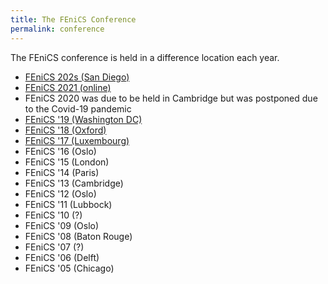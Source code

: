 ```yaml
---
title: The FEniCS Conference
permalink: conference
---
```

The FEniCS conference is held in a difference location each year.

- [FEniCS 202s (San Diego)](2022.md)
- [FEniCS 2021 (online)](2021.md)
- FEniCS 2020 was due to be held in Cambridge but was postponed due to the Covid-19 pandemic
- [FEniCS '19 (Washington DC)](2019.md)
- [FEniCS '18 (Oxford)](2018.md)
- [FEniCS '17 (Luxembourg)](2017.md)
- FEniCS '16 (Oslo)
- FEniCS '15 (London)
- FEniCS '14 (Paris)
- FEniCS '13 (Cambridge)
- FEniCS '12 (Oslo)
- FEniCS '11 (Lubbock)
- FEniCS '10 (?)
- FEniCS '09 (Oslo)
- FEniCS '08 (Baton Rouge)
- FEniCS '07 (?)
- FEniCS '06 (Delft)
- FEniCS '05 (Chicago)
